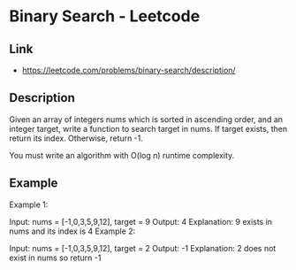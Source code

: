 # Binary Search - Leetcode

## Link

- <https://leetcode.com/problems/binary-search/description/>

## Description

Given an array of integers nums which is sorted in ascending order, and an integer target, write a function to search 
target in nums. If target exists, then return its index. Otherwise, return -1.

You must write an algorithm with O(log n) runtime complexity.

## Example

Example 1:

Input: nums = [-1,0,3,5,9,12], target = 9
Output: 4
Explanation: 9 exists in nums and its index is 4
Example 2:

Input: nums = [-1,0,3,5,9,12], target = 2
Output: -1
Explanation: 2 does not exist in nums so return -1